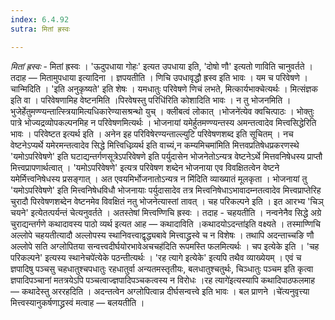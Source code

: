 ```yaml
---
index: 6.4.92
sutra: मितां ह्रस्वः

---
```

_मितां ह्रस्वः_ - मितां ह्रस्वः । 'ऊदुपधाया गोहः' इत्यत उपधाया इति, 'दोषो णौ' इत्यतो णाविति चानुवर्तते । तदाह  —  मितामुपधाया इत्यादिना । ज्ञपयतीति । णिचि उपधावृद्धौ ह्रस्व इति भावः । यम च परिवेषणे । चान्मिदिति । 'इति अनुकृष्यते' इति शेषः । यमधातुः परिवेषणे णिचं लभते, मित्कार्यभाक्चेत्यर्थः । मित्संज्ञक इति वा । परिवेषणामिह वेष्टनमिति ।पिरवेषस्तु परिधि॑रिति कोशादिति भावः । न तु भोजनमिति । भुजेर्हेतुमण्ण्यन्तात्स्त्रियामित्यधिकारेण्यासश्रन्थो युच् । क्लीबत्वं लोकात् ।भोजने॑त्येव क्वचित्पाठः । भोक्तुः पात्रे भोज्यद्रव्योपकल्पनमिह न परिवेषणमित्यर्थः । भोजनायां यमेर्हुतमण्ण्यन्तस्य अमन्तत्वादेव मित्त्वसिद्धेरिति भावः । परिवेष्टत इत्यर्थ इति । अनेन इह परिविषेरण्यन्ताल्ल्युटि परिवेषणशब्द इति सूचितम् । नच वेष्टनेऽप्यर्थे यमेरमन्तत्वादेव सिद्धे मित्त्विधिव्र्यर्थ इति वाच्यं,न कम्यमिचमा॑मिति मित्तवप्रतिषेधप्रकरणस्थे 'यमोऽपरिवेषणे' इति घटाद्यन्तर्गणसूत्रेऽपरिवेषणे इति पर्युदासेन भोजनेतोऽन्यत्र वेष्टनेऽर्थे मित्तवनिषेधस्य प्राप्तौ मित्त्वप्रापणार्थत्वात् । 'यमोऽपरिवेषणे' इत्यत्र परिवेषण शब्देन भोजनाया एव विवक्षितत्वेन वेष्टने यमेर्मित्त्वनिषेधस्य प्रसङ्गात् । अत एवयमिर्भोजनातोऽन्यत्र न मि॑दिति व्याख्यातं मूलकृता । भोजनायां तु 'यमोऽपरिवेषणे' इति मित्त्वनिषेधविधौ भोजनायाः पर्युदासादेव तत्र मित्त्वनिषेधाऽभावादम्नतत्वादेव मित्त्वप्राप्तेरिह चुरादौ पिरवेषणशब्देन वेष्टनमेव विवक्षितं नतु भोजनेत्यास्तां तावत् । चह परिकल्पने इति । इत आरभ्य 'चिञ् चयने' इत्येतत्पर्यन्तं चेत्यनुवर्तते । अतस्तेषां मित्त्वण्णिचि ह्रस्वः । तदाह - चहयतीति । नन्वनेनैव सिद्धे अग्रे चुराद्यन्तर्गणे कथादावस्य पाठो व्यर्थ इत्यत आह —  कथादाविति ।कथादयोऽदन्ता॑इति वक्ष्यते । तस्माण्णिचि अल्लोपे चहयतीत्यादौ अल्लोपस्य स्थानिवत्त्वाद्वृद्ध्यबावे मित्त्वाद्ध्रस्वे च न विशेषः । तथापि अदन्ताच्चङि णौ अल्लोपे सति अग्लोपितया सन्वत्त्वदीर्घयोरभावेअचचह॑दिति रूपमस्ति फलमित्यर्थः । चप इत्येके इति । 'चह परिकल्पने' इत्यस्य स्थानेचपे॑त्येके पठन्तीत्यर्थः । 'रह त्यागे इत्येके' इत्यपि तथैव व्याख्येयम् । एवं च ज्ञपादिषु पञ्चसु चहधातुश्चपधातुः रहधातुर्वा अन्यतमस्तृतीयः, बलधातुश्चतुर्थः, चिञ्धातुः पञ्चम इति कृत्वा ज्ञपादिपञ्चानां मतत्रयेऽपि पञ्चत्वाज्ज्ञपादिपञ्चकत्वस्य न विरोधः ।रह त्यागे॑इत्यस्यापि कथादिपाठफलमाह —  कथादेस्तु अररहदिति । अदन्तत्वेन अग्लोपित्वान्न दीर्घसन्वत्त्वे इति भावः । बल प्राणने ।चे॑त्यनुवृत्त्या मित्त्वस्यानुकर्षणाद्ध्रस्वं मत्वाह  — बलयतीति ।